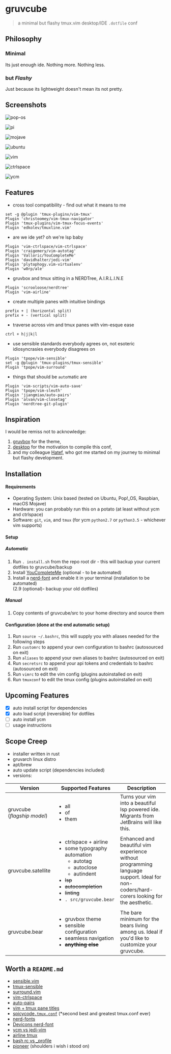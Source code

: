gruvcube
========
> a minimal but flashy tmux.vim desktop/IDE `.dotfile` conf

Philosophy
---------

### Minimal
Its just enough ide. Nothing more. Nothing less.

### but *Flashy*
Just because its lightweight doesn't mean its not pretty.

Screenshots
-----------

![pop-os](https://i.imgur.com/JZ5HOu4.png)

![pi](https://i.imgur.com/SuMosQq.png)

![mojave](https://i.imgur.com/tIroG4i.jpg)

![ubuntu](https://i.imgur.com/bbH41Wl.png)

![vim](https://i.imgur.com/wKFX8IN.png)

![ctrlspace](https://i.imgur.com/H7NKywQ.png)

![ycm](https://i.imgur.com/ro0MCP7.jpg)

Features
--------

* cross tool compatibility - find out what it means to me
```
set -g @plugin 'tmux-pluginx/vim-tmux'
Plugin 'christoomey/vim-tmux-navigator'
Plugin 'tmux-plugins/vim-tmux-focus-events'
Plugin 'edkolev/tmuxline.vim'
```
* are we ide yet? oh we're lsp baby
```
Plugin 'vim-ctrlspace/vim-ctrlspace'
Plugin 'craigemery/vim-autotag'
Plugin 'Valloric/YouCompleteMe'
Plugin 'davidhalter/jedi-vim'
Plugin 'plytophogy.vim-virtualenv'
Plugin 'w0rp/ale'
```
* gruvbox and tmux sitting in a NERDTree, A.I.R.L.I.N.E
```
Plugin 'scrooloose/nerdtree'
Plugin 'vim-airline'
```
* create multiple panes with intuitive bindings
```
prefix + | (horizontal split)
prefix + - (vertical split)
```
* traverse across vim and tmux panes with vim-esque ease
```
ctrl + h|j|k|l
```
* use sensible standards everybody agrees on, not esoteric idiosyncrasies everybody disagrees on
```
Plugin 'tpope/vim-sensible'
set -g @plugin 'tmux-plugins/tmux-sensible'
Plugin 'tpope/vim-surround'
```
* things that should be `auto`matic are
```
Plugin 'vim-scripts/vim-auto-save'
Plugin 'tpope/vim-sleuth'
Plugin 'jiangmiao/auto-pairs'
Plugin 'alvan/vim-closetag'
Plugin 'nerdtree-git-plugin'
```

Inspiration
-----------

I would be remiss not to acknowledge:
1. [gruvbox](https://github.com/morhetz/gruvbox) for the theme,
2. [desktop](https://www.reddit.com/r/desktops/) for the motivation to compile this conf,
3. and my colleague [Hatef](https://github.com/wildthingz), who got me started on my journey to minimal but flashy development.

Installation
------------

#### Requirements

* Operating System: Unix based (tested on Ubuntu, Pop!\_OS, Raspbian, macOS Mojave)
* Hardware: you can probably run this on a potato (at least without ycm and ctrlspace)
* Software: `git`, `vim`, and `tmux` (for ycm `python2.7` or `python3.5` - whichever vim supports)

#### Setup

##### Automatic

1. Run `. install.sh` from the repo root dir - this will backup your current dotfiles to gruvcube/backup
2. Install [YouCompleteMe](https://github.com/ycm-core/YouCompleteMe) (optional - to be automated)
2. Install a [nerd-font](http://nerdfonts.com/) and enable it in your terminal (installation to be automated)  
(2.9 (optional)- backup your old dotfiles)

##### Manual

1. Copy contents of gruvcube/src to your home directory and source them

#### Configuration (done at the end automatic setup)

1. Run `source ~/.bashrc`, this will supply you with aliases needed for the following steps
2. Run `customrc` to append your own configuration to bashrc (autosourced on exit)
3. Run `aliases` to append your own aliases to bashrc (autosourced on exit)
3. Run `secretsrc` to append your api tokens and credentials to bashrc (autosourced on exit)
4. Run `vimrc` to edit the vim config (plugins autoinstalled on exit)
5. Run `tmuxconf` to edit the tmux config (plugins autoinstalled on exit)

Upcoming Features
-----------------

- [x] auto install script for dependencies
- [x] auto load script (reversible) for dotfiles
- [ ] auto install ycm
- [ ] usage instructions

Scope Creep
-----------

* installer written in rust
* gruvarch linux distro
* apt/brew
* auto update script (dependencies included)
* versions:
<table>
  <thead>
    <tr>
      <th>Version</th> <th>Supported Features</th> <th>Description</th>
  </tr>
  </thead>
  <tbody>
    <tr>
      <td>gruvcube (<em>flagship model</em>)</td>
      <td>
        <ul>
          <li>all</li>
          <li>of</li>
          <li>them</li>
        </ul>
      <td>
        Turns your vim into a beautiful lsp powered ide.
        Migrants from JetBrains will like this.
      </td>
    </tr>
    <tr>
      <td>gruvcube.satellite</td>
      <td>
        <ul>
          <li>ctrlspace + airline </li>
          <li>some typography automation
            <ul>
              <li>autotag</li>
              <li>autoclose</li>
              <li>autindent</li>
            </ul>
          </li>
          <li><strike>lsp</strike></li>
          <li><strike>autocompletion</strike></li>
          <li><strike>linting</strike></li>
          <li><code>.&#160;src/gruvcube.bear</code></td>
      <td>
        Enhanced and beautiful vim experience without programming language support.
        Ideal for non-coders/hard-corers looking for the aesthetic.
      </td>
    </tr>
    <tr>
      <td>gruvcube.bear</td>
      <td>
        <ul>
          <li>gruvbox theme</li>
          <li>sensible configuration</li>
          <li>seamless navigation</li>
          <li><strike><strong>anything else</strong></strike></li>
        </ul>
      <td>
        The bare minimum for the bears living among us.
        Ideal if you'd like to customize your gruvcube.
      </td>
    </tr>
  </tbody>
</table>

Worth a `README.md`
-------------------

* [sensible.vim](https://github.com/tpope/vim-sensible)
* [tmux-sensible](https://github.com/tmux-plugins/tmux-sensible)
* [surround.vim](https://github.com/tpope/vim-surround)
* [vim-ctrlspace](https://github.com/vim-ctrlspace/vim-ctrlspace)
* [auto-pairs](https://github.com/jiangmiao/auto-pairs)
* [vim + tmux pane titles](https://stackoverflow.com/questions/15123477/tmux-tabs-with-name-of-file-open-in-vim/15842066#15842066)
* [spicycode`.tmux.conf`](https://gist.github.com/spicycode/1229612) (\*second best and greatest tmux.conf ever)
* [nerd-fonts](https://github.com/ryanoasis/nerd-fonts)
* [Devicons nerd-font](https://github.com/ryanoasis/vim-devicons/wiki/Installation)
* [ycm vs jedi-vim](https://github.com/davidhalter/jedi-vim/issues/119)
* [airline tmux](https://github.com/vim-airline/vim-airline/issues/829)
* [bash rc vs \_profile](https://superuser.com/a/244990)
* [pioneer](https://gist.github.com/tarruda/5158535) (shoulders i wish i stood on)


